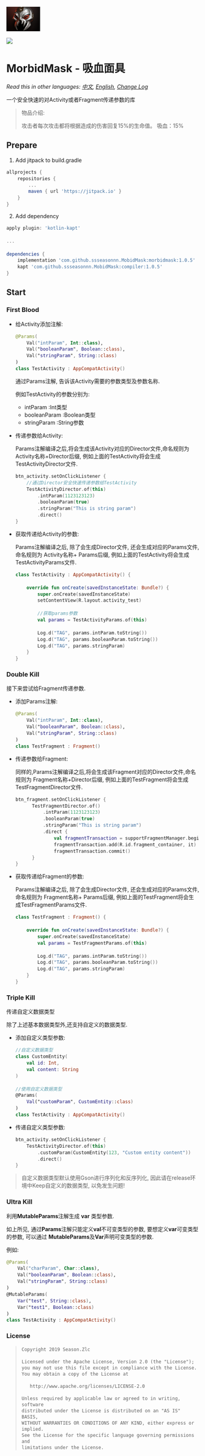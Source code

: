 ![](MorbidMask.png)

[![](https://jitpack.io/v/ssseasonnn/MobidMask.svg)](https://jitpack.io/#ssseasonnn/MobidMask)

# MorbidMask - 吸血面具

*Read this in other languages: [中文](README.zh.md), [English](README.md), [Change Log](CHANGELOG.md)*

一个安全快速的对Activity或者Fragment传递参数的库

> 物品介绍:
>
> 攻击者每次攻击都将根据造成的伤害回复15%的生命值。
>  吸血：15%
>
>

## Prepare

1. Add jitpack to build.gradle
```gradle
allprojects {
    repositories {
        ...
        maven { url 'https://jitpack.io' }
    }
}
```

2. Add dependency

```gradle
apply plugin: 'kotlin-kapt'

...

dependencies {
	implementation 'com.github.ssseasonnn.MobidMask:morbidmask:1.0.5'
    kapt 'com.github.ssseasonnn.MobidMask:compiler:1.0.5'
}
```

## Start


### First Blood

- 给Activity添加注解:

    ```kotlin
    @Params(
        Val("intParam", Int::class),
        Val("booleanParam", Boolean::class),
        Val("stringParam", String::class)
    )
    class TestActivity : AppCompatActivity() 
    ```  
    
    通过Params注解, 告诉该Activity需要的参数类型及参数名称.
    
    例如TestActivity的参数分别为:
    - intParam :Int类型 
    - booleanParam :Boolean类型 
    - stringParam :String参数
    
- 传递参数给Activity:

    Params注解编译之后,将会生成该Activity对应的Director文件,命名规则为 Activity名称+Director后缀,
    例如上面的TestActivity将会生成TestActivityDirector文件.
    
    ```kotlin
    btn_activity.setOnClickListener {
        //通过Director安全快速传递参数给TestActivity
        TestActivityDirector.of(this)
            .intParam(1123123123)
            .booleanParam(true)
            .stringParam("This is string param")
            .direct()
    }
    ```
    
- 获取传递给Activity的参数:

    Params注解编译之后, 除了会生成Director文件, 还会生成对应的Params文件, 命名规则为 Activity名称+ Params后缀,
    例如上面的TestActivity将会生成TestActivityParams文件. 
    
    ```kotlin
    class TestActivity : AppCompatActivity() {
    
        override fun onCreate(savedInstanceState: Bundle?) {
            super.onCreate(savedInstanceState)
            setContentView(R.layout.activity_test)
    
            //获取params参数
            val params = TestActivityParams.of(this)
          
            Log.d("TAG", params.intParam.toString())
            Log.d("TAG", params.booleanParam.toString())
            Log.d("TAG", params.stringParam)
        }
    }
    ```
    
### Double Kill 

接下来尝试给Fragment传递参数.

- 添加Params注解:

    ```kotlin
    @Params(
        Val("intParam", Int::class),
        Val("booleanParam", Boolean::class),
        Val("stringParam", String::class)
    )
    class TestFragment : Fragment()
    ```
    
- 传递参数给Fragment:

    同样的,Params注解编译之后,将会生成该Fragment对应的Director文件,命名规则为 Fragment名称+Director后缀,
    例如上面的TestFragment将会生成TestFragmentDirector文件.
    
    ```kotlin
    btn_fragment.setOnClickListener {
          TestFragmentDirector.of()
              .intParam(1123123123)
              .booleanParam(true)
              .stringParam("This is string param")
              .direct {
                  val fragmentTransaction = supportFragmentManager.beginTransaction()
                  fragmentTransaction.add(R.id.fragment_container, it)
                  fragmentTransaction.commit()
          }
    }
    ```
    
- 获取传递给Fragment的参数:

    Params注解编译之后, 除了会生成Director文件, 还会生成对应的Params文件, 命名规则为 Fragment名称+ Params后缀,
    例如上面的TestFragment将会生成TestFragmentParams文件. 
    
    ```kotlin
    class TestFragment : Fragment() {
  
        override fun onCreate(savedInstanceState: Bundle?) {
            super.onCreate(savedInstanceState)
            val params = TestFragmentParams.of(this)
          
            Log.d("TAG", params.intParam.toString())
            Log.d("TAG", params.booleanParam.toString())
            Log.d("TAG", params.stringParam)
        }
    }
    ```

### Triple Kill

传递自定义数据类型

除了上述基本数据类型外,还支持自定义的数据类型. 

- 添加自定义类型参数:

    ```kotlin
    //自定义数据类型    
    class CustomEntity(
        val id: Int,
        val content: String
    )
  
    //使用自定义数据类型  
    @Params(
        Val("customParam", CustomEntity::class)
    )
    class TestActivity : AppCompatActivity() 
    ```

- 传递自定义类型参数:

    ```kotlin
    btn_activity.setOnClickListener {
        TestActivityDirector.of(this)
            .customParam(CustomEntity(123, "Custom entity content"))
            .direct()
    }
    ```

> 自定义数据类型默认使用Gson进行序列化和反序列化, 因此请在release环境中Keep自定义的数据类型, 以免发生问题!


### Ultra Kill

利用**MutableParams**注解生成 **var** 类型参数.

如上所见, 通过**Params**注解只能定义**val**不可变类型的参数, 要想定义**var**可变类型的参数, 可以通过
**MutableParams**及**Var**声明可变类型的参数.

例如:

```kotlin
@Params(
    Val("charParam", Char::class),
    Val("booleanParam", Boolean::class),
    Val("stringParam", String::class)
)
@MutableParams(
    Var("test", String::class),
    Var("test1", Boolean::class)
)
class TestActivity : AppCompatActivity() 
```


### License

> ```
> Copyright 2019 Season.Zlc
>
> Licensed under the Apache License, Version 2.0 (the "License");
> you may not use this file except in compliance with the License.
> You may obtain a copy of the License at
>
>    http://www.apache.org/licenses/LICENSE-2.0
>
> Unless required by applicable law or agreed to in writing, software
> distributed under the License is distributed on an "AS IS" BASIS,
> WITHOUT WARRANTIES OR CONDITIONS OF ANY KIND, either express or implied.
> See the License for the specific language governing permissions and
> limitations under the License.
> ```
